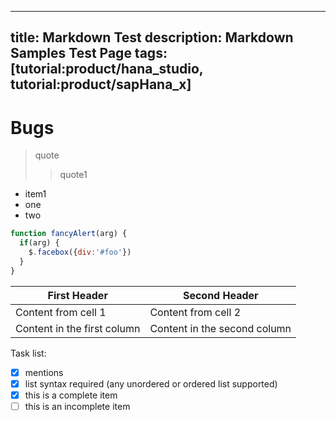 
---
title: Markdown Test
description: Markdown Samples Test Page
tags: [tutorial:product/hana_studio, tutorial:product/sapHana_x]
---
# Bugs

> quote
>> quote1

- item1
 - one
 - two

```javascript
function fancyAlert(arg) {
  if(arg) {
    $.facebox({div:'#foo'})
  }
}
```

First Header | Second Header
------------ | -------------
Content from cell 1 | Content from cell 2
Content in the first column | Content in the second column


Task list:

 - [x] mentions
 - [x] list syntax required (any unordered or ordered list supported)
 - [x] this is a complete item
 - [ ] this is an incomplete item
